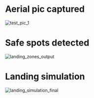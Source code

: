 # Aerial pic captured
![test_pic_1](https://github.com/user-attachments/assets/42148a92-7ca7-492d-9771-71d78d26f329)

# Safe spots detected

![landing_zones_output](https://github.com/user-attachments/assets/de16257a-b55f-4afd-982f-40c09b63f384)



# Landing simulation 

![landing_simulation_final](https://github.com/user-attachments/assets/67198f59-f97b-41fe-8235-26c1a4e3ebfd)
